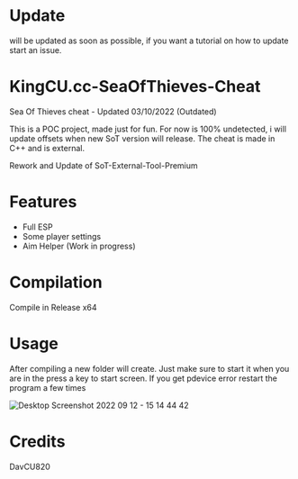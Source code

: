 # Update

will be updated as soon as possible, if you want a 
tutorial on how to update start an issue.

# KingCU.cc-SeaOfThieves-Cheat

Sea Of Thieves cheat - Updated 03/10/2022 (Outdated)

This is a POC project, made just for fun.
For now is 100% undetected, i will update offsets when new SoT version will release.
The cheat is made in C++ and is external.

Rework and Update of SoT-External-Tool-Premium

# Features 

- Full ESP
- Some player settings
- Aim Helper (Work in progress)

# Compilation

Compile in Release x64

# Usage

After compiling a new folder will create.
Just make sure to start it when you are in the press a key to start screen.
If you get pdevice error restart the program a few times

![Desktop Screenshot 2022 09 12 - 15 14 44 42](https://user-images.githubusercontent.com/107511158/193579090-284759be-3866-4365-96e4-da8fa01d538e.png)

# Credits

DavCU820 
